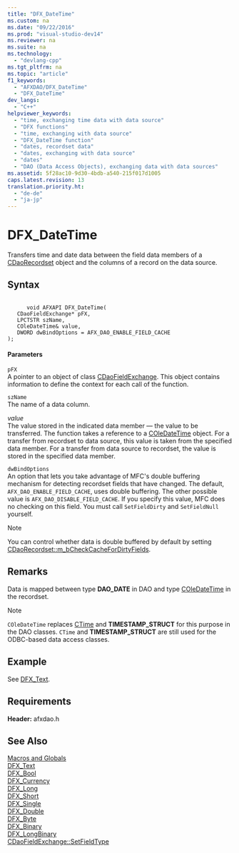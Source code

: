 ```yaml
---
title: "DFX_DateTime"
ms.custom: na
ms.date: "09/22/2016"
ms.prod: "visual-studio-dev14"
ms.reviewer: na
ms.suite: na
ms.technology: 
  - "devlang-cpp"
ms.tgt_pltfrm: na
ms.topic: "article"
f1_keywords: 
  - "AFXDAO/DFX_DateTime"
  - "DFX_DateTime"
dev_langs: 
  - "C++"
helpviewer_keywords: 
  - "time, exchanging time data with data source"
  - "DFX functions"
  - "time, exchanging with data source"
  - "DFX_DateTime function"
  - "dates, recordset data"
  - "dates, exchanging with data source"
  - "dates"
  - "DAO (Data Access Objects), exchanging data with data sources"
ms.assetid: 5f28ac10-9d30-4bdb-a540-215f017d1005
caps.latest.revision: 13
translation.priority.ht: 
  - "de-de"
  - "ja-jp"
---
```

# DFX_DateTime
Transfers time and date data between the field data members of a [CDaoRecordset](../VS_csharp/cdaorecordset-class.md) object and the columns of a record on the data source.  
  
## Syntax  
  
```  
  
      void AFXAPI DFX_DateTime(  
   CDaoFieldExchange* pFX,  
   LPCTSTR szName,  
   COleDateTime& value,  
   DWORD dwBindOptions = AFX_DAO_ENABLE_FIELD_CACHE   
);  
```  
  
#### Parameters  
 `pFX`  
 A pointer to an object of class [CDaoFieldExchange](../VS_csharp/cdaofieldexchange-class.md). This object contains information to define the context for each call of the function.  
  
 `szName`  
 The name of a data column.  
  
 *value*  
 The value stored in the indicated data member — the value to be transferred. The function takes a reference to a [COleDateTime](../VS_csharp/coledatetime-class.md) object. For a transfer from recordset to data source, this value is taken from the specified data member. For a transfer from data source to recordset, the value is stored in the specified data member.  
  
 `dwBindOptions`  
 An option that lets you take advantage of MFC's double buffering mechanism for detecting recordset fields that have changed. The default, `AFX_DAO_ENABLE_FIELD_CACHE`, uses double buffering. The other possible value is `AFX_DAO_DISABLE_FIELD_CACHE`. If you specify this value, MFC does no checking on this field. You must call `SetFieldDirty` and `SetFieldNull` yourself.  
  
> [!NOTE]
>  You can control whether data is double buffered by default by setting [CDaoRecordset::m_bCheckCacheForDirtyFields](../Topic/CDaoRecordset::m_bCheckCacheForDirtyFields.md).  
  
## Remarks  
 Data is mapped between type **DAO_DATE** in DAO and type [COleDateTime](../VS_csharp/coledatetime-class.md) in the recordset.  
  
> [!NOTE]
>  `COleDateTime` replaces [CTime](../VS_csharp/ctime-class.md) and **TIMESTAMP_STRUCT** for this purpose in the DAO classes. `CTime` and **TIMESTAMP_STRUCT** are still used for the ODBC-based data access classes.  
  
## Example  
 See [DFX_Text](../VS_csharp/dfx_text.md).  
  
## Requirements  
 **Header:** afxdao.h  
  
## See Also  
 [Macros and Globals](../VS_csharp/mfc-macros-and-globals.md)   
 [DFX_Text](../VS_csharp/dfx_text.md)   
 [DFX_Bool](../VS_csharp/dfx_bool.md)   
 [DFX_Currency](../VS_csharp/dfx_currency.md)   
 [DFX_Long](../VS_csharp/dfx_long.md)   
 [DFX_Short](../VS_csharp/dfx_short.md)   
 [DFX_Single](../VS_csharp/dfx_single.md)   
 [DFX_Double](../VS_csharp/dfx_double.md)   
 [DFX_Byte](../VS_csharp/dfx_byte.md)   
 [DFX_Binary](../VS_csharp/dfx_binary.md)   
 [DFX_LongBinary](../VS_csharp/dfx_longbinary.md)   
 [CDaoFieldExchange::SetFieldType](../Topic/CDaoFieldExchange::SetFieldType.md)